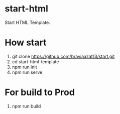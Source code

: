 # start-html
Start HTML Template.
# How start
1. git clone https://github.com/braviaazat13/start.git
2. cd start-html-template
3. npm run init
4. npm run serve
# For build to Prod
1. npm run build
